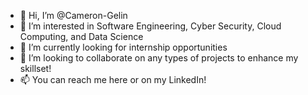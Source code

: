 - 👋 Hi, I’m @Cameron-Gelin
- 👀 I’m interested in Software Engineering, Cyber Security, Cloud Computing, and Data Science
- 🌱 I’m currently looking for internship opportunities
- 💞️ I’m looking to collaborate on any types of projects to enhance my skillset!
- 📫 You can reach me here or on my LinkedIn!

<!---
Cameron-Gelin/Cameron-Gelin is a ✨ special ✨ repository because its `README.md` (this file) appears on your GitHub profile.
You can click the Preview link to take a look at your changes.
--->

